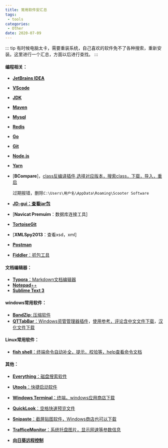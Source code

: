```yaml
---
title: 常用软件安汇总
tags:
 - tools
categories: 
 - Other
date: 2020-07-09
---
```


::: tip
有时候电脑太卡，需要重装系统，自己喜欢的软件免不了各种搜索，重新安装。这里进行一个汇总，方面以后进行查找。
:::

<!-- more -->

#### 编程相关：

* [**JetBrains IDEA**](https://www.jetbrains.com/products.html#type=ide)

* [**VScode**](https://code.visualstudio.com/)

* **[JDK](http://www.oracle.com/technetwork/java/javase/downloads/index.html)**

* **[Maven](http://maven.apache.org/download.cgi)**

* **[Mysql](https://dev.mysql.com/downloads/installer/)**

* [**Redis**](https://github.com/tporadowski/redis/releases)

* [**Go**](https://golang.google.cn/dl/)

* [**Git**](https://git-scm.com/)

* [**Node.js**](https://nodejs.org/zh-cn/download/)

* [**Yarn**](https://www.jianshu.com/go-wild?ac=2&url=https%3A%2F%2Fclassic.yarnpkg.com%2Flatest.msi)

* [**BCompare**]，[class反编译插件,选择对应版本，搜索class，下载，导入，重启](http://www.scootersoftware.com/download.php?zz=moreformats)

  过期报错，删除`C:\Users\用户名\AppData\Roaming\Scooter Software`

* [**JD-gui：查看jar包**](https://github.com/java-decompiler/jd-gui/releases)

* [**Navicat Premuim**：数据库连接工具]

* [**TortoiseGit**](https://tortoisegit.org/download/)

* [**XMLSpy2013**：查看xsd，xml]

* [**Postman**](https://www.postman.com/downloads/)

* [**Fiddler**：抓包工具]()

#### 文档编辑器：

* [**Typora**：Markdown文档编辑器](https://www.typora.io/)
* [**Notepad**++](https://notepad-plus-plus.org/downloads/)
* [**Sublime Text 3**](https://www.sublimetext.com/)

#### windows常用软件：

* [**BandZip**: 压缩软件](http://www.bandisoft.com/)
* [**QTTabBar**：Windows资管管理器插件](http://qttabbar.wikidot.com/)，[使用参考，评论含中文文件下载](https://sspai.com/post/52521)，[汉化文件下载](http://drive.lanyuanxiaoyao.com/f/500112d02d/)

#### Linux常用软件：

* [**fish shell**：终端命令自动补全，提示，校验等，help查看命令文档](https://mp.weixin.qq.com/s/ohM55SMdOwKSxTEb6ZH5RA)

#### 其他：

* [**Everything**：磁盘搜索软件](https://www.voidtools.com/zh-cn/)
* [**Utools**：快捷启动软件](https://www.u.tools/)
* [**Windows Terminal**：终端，windows应用商店下载]()
* [**QuickLook**：空格快速预览文件](https://github.com/QL-Win/QuickLook/releases)
* [**Snipaste**：截屏贴图软件，Windows商店也可以下载](https://www.snipaste.com/)
* [**TrafficeMonitor**：系统托盘图片，显示网速等参数信息]()

* [**向日葵远程控制**]([https://sunlogin.oray.com/download/)

